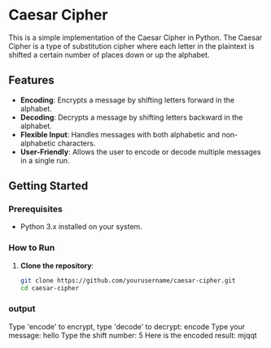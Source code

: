 # Caesar Cipher

This is a simple implementation of the Caesar Cipher in Python. The Caesar Cipher is a type of substitution cipher where each letter in the plaintext is shifted a certain number of places down or up the alphabet.

## Features

- **Encoding**: Encrypts a message by shifting letters forward in the alphabet.
- **Decoding**: Decrypts a message by shifting letters backward in the alphabet.
- **Flexible Input**: Handles messages with both alphabetic and non-alphabetic characters.
- **User-Friendly**: Allows the user to encode or decode multiple messages in a single run.

## Getting Started

### Prerequisites

- Python 3.x installed on your system.

### How to Run

1. **Clone the repository**:
   ```bash
   git clone https://github.com/yourusername/caesar-cipher.git
   cd caesar-cipher
### output

Type 'encode' to encrypt, type 'decode' to decrypt:
encode
Type your message:
hello
Type the shift number:
5
Here is the encoded result: mjqqt
